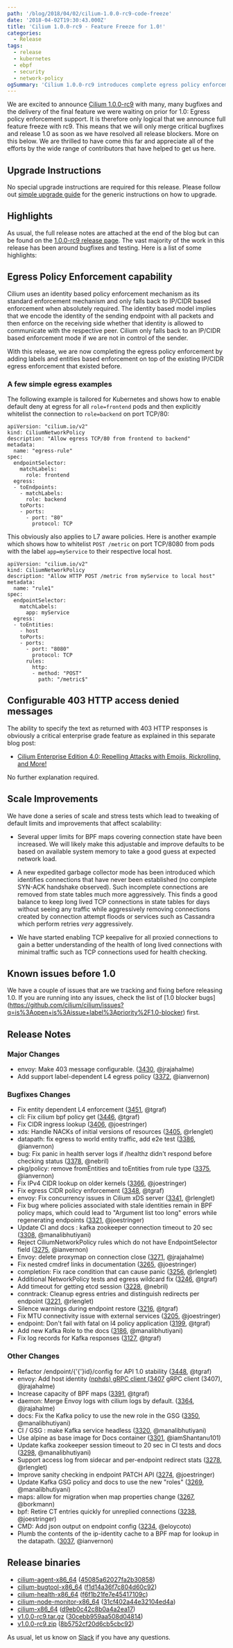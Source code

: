 ```yaml
---
path: '/blog/2018/04/02/cilium-1.0.0-rc9-code-freeze'
date: '2018-04-02T19:30:43.000Z'
title: 'Cilium 1.0.0-rc9 - Feature Freeze for 1.0!'
categories:
  - Release
tags:
  - release
  - kubernetes
  - ebpf
  - security
  - network-policy
ogSummary: 'Cilium 1.0.0-rc9 introduces complete egress policy enforcement with identity-based and L7 HTTP rules for Kubernetes. Final feature freeze before 1.0 GA release. Includes scale improvements, configurable HTTP responses, and enhanced connection tracking.'
---
```


We are excited to announce [Cilium
1.0.0-rc9](https://github.com/cilium/cilium/releases/tag/v1.0.0-rc9) with many,
many bugfixes and the delivery of the final feature we were waiting on prior for
1.0: Egress policy enforcement support. It is therefore only logical that we
announce full feature freeze with rc9. This means that we will only merge
critical bugfixes and release 1.0 as soon as we have resolved all release
blockers. More on this below. We are thrilled to have come this far and
appreciate all of the efforts by the wide range of contributors that have
helped to get us here.

## Upgrade Instructions

No special upgrade instructions are required for this release. Please follow
out [simple upgrade guide](http://docs.cilium.io/en/stable/install/upgrade/)
for the generic instructions on how to upgrade.

## Highlights

As usual, the full release notes are attached at the end of the blog but can be
found on the [1.0.0-rc9 release
page](https://github.com/cilium/cilium/releases/tag/v1.0.0-rc9). The vast
majority of the work in this release has been around bugfixes and testing. Here
is a list of some highlights:

## Egress Policy Enforcement capability

Cilium uses an identity based policy enforcement mechanism as its standard
enforcement mechanism and only falls back to IP/CIDR based enforcement when
absolutely required. The identity based model implies that we encode the
identity of the sending endpoint with all packets and then enforce on the
receiving side whether that identity is allowed to communicate with the
respective peer. Cilium only falls back to an IP/CIDR based enforcement mode if
we are not in control of the sender.

With this release, we are now completing the egress policy enforcement by
adding labels and entities based enforcement on top of the existing IP/CIDR
egress enforcement that existed before.

### A few simple egress examples

The following example is tailored for Kubernetes and shows how to enable
default deny at egress for all `role=frontend` pods and then explicitly
whitelist the connection to `role=backend` on port TCP/80:

```
apiVersion: "cilium.io/v2"
kind: CiliumNetworkPolicy
description: "Allow egress TCP/80 from frontend to backend"
metadata:
  name: "egress-rule"
spec:
  endpointSelector:
    matchLabels:
      role: frontend
  egress:
  - toEndpoints:
    - matchLabels:
      role: backend
    toPorts:
    - ports:
      - port: "80"
        protocol: TCP
```

This obviously also applies to L7 aware policies. Here is another example which
shows how to whitelist `POST /metric` on port TCP/8080 from pods with the
label `app=myService` to their respective local host.

```
apiVersion: "cilium.io/v2"
kind: CiliumNetworkPolicy
description: "Allow HTTP POST /metric from myService to local host"
metadata:
  name: "rule1"
spec:
  endpointSelector:
    matchLabels:
      app: myService
  egress:
  - toEntities:
    - host
    toPorts:
    - ports:
      - port: "8080"
        protocol: TCP
      rules:
        http:
        - method: "POST"
          path: "/metric$"
```

## Configurable 403 HTTP access denied messages

The ability to specify the text as returned with 403 HTTP responses is
obviously a critical enterprise grade feature as explained in this separate
blog post:

- [Cilium Enterprise Edition 4.0: Repelling Attacks with Emojis, Rickrolling, and More!](/blog/2018/4/1/cilium-enterprise-edition)

No further explanation required.

## Scale Improvements

We have done a series of scale and stress tests which lead to tweaking of
default limits and improvements that affect scalability:

- Several upper limits for BPF maps covering connection state have been
  increased. We will likely make this adjustable and improve defaults to be
  based on available system memory to take a good guess at expected network
  load.

- A new expedited garbage collector mode has been introduced which
  identifies connections that have never been established (no complete SYN-ACK
  handshake observed). Such incomplete connections are removed from state
  tables much more aggressively. This finds a good balance to keep long lived
  TCP connections in state tables for days without seeing any traffic while
  aggressively removing connections created by connection attempt floods or
  services such as Cassandra which perform retries _very_ aggressively.

- We have started enabling TCP keepalive for all proxied connections to gain
  a better understanding of the health of long lived connections with minimal
  traffic such as TCP connections used for health checking.

## Known issues before 1.0

We have a couple of issues that are we tracking and fixing before releasing
1.0. If you are running into any issues, check the list of [1.0 blocker bugs]
(https://github.com/cilium/cilium/issues?q=is%3Aopen+is%3Aissue+label%3Apriority%2F1.0-blocker)
first.

## Release Notes

### Major Changes

- envoy: Make 403 message configurable. ([3430](https://github.com/cilium/cilium/pull/3430), @jrajahalme)
- Add support label-dependent L4 egress policy ([3372](https://github.com/cilium/cilium/pull/3372), @ianvernon)

### Bugfixes Changes

- Fix entity dependent L4 enforcement ([3451](https://github.com/cilium/cilium/pull/3451), @tgraf)
- cli: Fix cilium bpf policy get ([3446](https://github.com/cilium/cilium/pull/3446), @tgraf)
- Fix CIDR ingress lookup ([3406](https://github.com/cilium/cilium/pull/3406), @joestringer)
- xds: Handle NACKs of initial versions of resources ([3405](https://github.com/cilium/cilium/pull/3405), @rlenglet)
- datapath: fix egress to world entity traffic, add e2e test ([3386](https://github.com/cilium/cilium/pull/3386), @ianvernon)
- bug: Fix panic in health server logs if /healthz didn't respond before checking status ([3378](https://github.com/cilium/cilium/pull/3378), @nebril)
- pkg/policy: remove fromEntities and toEntities from rule type ([3375](https://github.com/cilium/cilium/pull/3375), @ianvernon)
- Fix IPv4 CIDR lookup on older kernels ([3366](https://github.com/cilium/cilium/pull/3366), @joestringer)
- Fix egress CIDR policy enforcement ([3348](https://github.com/cilium/cilium/pull/3348), @tgraf)
- envoy: Fix concurrency issues in Cilium xDS server ([3341](https://github.com/cilium/cilium/pull/3341), @rlenglet)
- Fix bug where policies associated with stale identities remain in BPF policy maps, which could lead to "Argument list too long" errors while regenerating endpoints ([3321](https://github.com/cilium/cilium/pull/3321), @joestringer)
- Update CI and docs : kafka zookeeper connection timeout to 20 sec ([3308](https://github.com/cilium/cilium/pull/3308), @manalibhutiyani)
- Reject CiliumNetworkPolicy rules which do not have EndpointSelector field ([3275](https://github.com/cilium/cilium/pull/3275), @ianvernon)
- Envoy: delete proxymap on connection close ([3271](https://github.com/cilium/cilium/pull/3271), @jrajahalme)
- Fix nested cmdref links in documentation ([3265](https://github.com/cilium/cilium/pull/3265), @joestringer)
- completion: Fix race condition that can cause panic ([3256](https://github.com/cilium/cilium/pull/3256), @rlenglet)
- Additional NetworkPolicy tests and egress wildcard fix ([3246](https://github.com/cilium/cilium/pull/3246), @tgraf)
- Add timeout for getting etcd session ([3228](https://github.com/cilium/cilium/pull/3228), @nebril)
- conntrack: Cleanup egress entries and distinguish redirects per endpoint ([3221](https://github.com/cilium/cilium/pull/3221), @rlenglet)
- Silence warnings during endpoint restore ([3216](https://github.com/cilium/cilium/pull/3216), @tgraf)
- Fix MTU connectivity issue with external services ([3205](https://github.com/cilium/cilium/pull/3205), @joestringer)
- endpoint: Don't fail with fatal on l4 policy application ([3199](https://github.com/cilium/cilium/pull/3199), @tgraf)
- Add new Kafka Role to the docs ([3186](https://github.com/cilium/cilium/pull/3186), @manalibhutiyani)
- Fix log records for Kafka responses ([3127](https://github.com/cilium/cilium/pull/3127), @tgraf)

### Other Changes

- Refactor /endpoint/{'{'}id}/config for API 1.0 stability ([3448](https://github.com/cilium/cilium/pull/3448), @tgraf)
- envoy: Add host identity ([nphds) gRPC client (3407](https://github.com/cilium/cilium/pull/nphds) gRPC client (3407), @jrajahalme)
- Increase capacity of BPF maps ([3391](https://github.com/cilium/cilium/pull/3391), @tgraf)
- daemon: Merge Envoy logs with cilium logs by default. ([3364](https://github.com/cilium/cilium/pull/3364), @jrajahalme)
- docs: Fix the Kafka policy to use the new role in the GSG ([3350](https://github.com/cilium/cilium/pull/3350), @manalibhutiyani)
- CI / GSG : make Kafka service headless ([3320](https://github.com/cilium/cilium/pull/3320), @manalibhutiyani)
- Use alpine as base image for Docs container ([3301](https://github.com/cilium/cilium/pull/3301), @iamShantanu101)
- Update kafka zookeeper session timeout to 20 sec in CI tests and docs ([3298](https://github.com/cilium/cilium/pull/3298), @manalibhutiyani)
- Support access log from sidecar and per-endpoint redirect stats ([3278](https://github.com/cilium/cilium/pull/3278), @rlenglet)
- Improve sanity checking in endpoint PATCH API ([3274](https://github.com/cilium/cilium/pull/3274), @joestringer)
- Update Kafka GSG policy and docs to use the new "roles" ([3269](https://github.com/cilium/cilium/pull/3269), @manalibhutiyani)
- maps: allow for migration when map properties change ([3267](https://github.com/cilium/cilium/pull/3267), @borkmann)
- bpf: Retire CT entries quickly for unreplied connections ([3238](https://github.com/cilium/cilium/pull/3238), @joestringer)
- CMD: Add json output on endpoint config ([3234](https://github.com/cilium/cilium/pull/3234), @eloycoto)
- Plumb the contents of the ip-identity cache to a BPF map for lookup in the datapath. ([3037](https://github.com/cilium/cilium/pull/3037), @ianvernon)

## Release binaries

- [cilium-agent-x86_64](http://releases.cilium.io/v1.0.0-rc9/cilium-agent-x86_64) ([45085a62027fa2b30858](http://releases.cilium.io/v1.0.0-rc9/cilium-agent-x86_64.sha256sum))
- [cilium-bugtool-x86_64](http://releases.cilium.io/v1.0.0-rc9/cilium-bugtool-x86_64) ([f1d14a36f7c804d60c92](http://releases.cilium.io/v1.0.0-rc9/cilium-bugtool-x86_64.sha256sum))
- [cilium-health-x86_64](http://releases.cilium.io/v1.0.0-rc9/cilium-health-x86_64) ([f6f1b21fe7e45417109c](http://releases.cilium.io/v1.0.0-rc9/cilium-health-x86_64.sha256sum))
- [cilium-node-monitor-x86_64](http://releases.cilium.io/v1.0.0-rc9/cilium-node-monitor-x86_64) ([31cf402a44e32104ed4a](http://releases.cilium.io/v1.0.0-rc9/cilium-node-monitor-x86_64.sha256sum))
- [cilium-x86_64](http://releases.cilium.io/v1.0.0-rc9/cilium-x86_64) ([d9eb0c42c8b0a4a2ea17](http://releases.cilium.io/v1.0.0-rc9/cilium-x86_64.sha256sum))
- [v1.0.0-rc9.tar.gz](http://releases.cilium.io/v1.0.0-rc9/v1.0.0-rc9.tar.gz) ([30cebb959aa508d04814](http://releases.cilium.io/v1.0.0-rc9/v1.0.0-rc9.tar.gz.sha256sum))
- [v1.0.0-rc9.zip](http://releases.cilium.io/v1.0.0-rc9/v1.0.0-rc9.zip) ([8b5752cf20d6cb5cbc92](http://releases.cilium.io/v1.0.0-rc9/v1.0.0-rc9.zip.sha256sum))

As usual, let us know on [Slack](https://slack.cilium.io/) if you have any questions.
